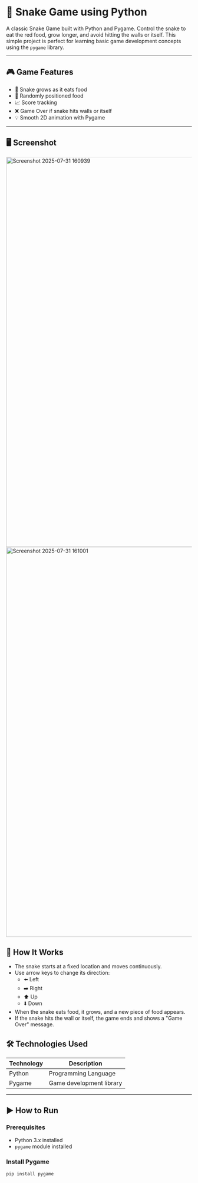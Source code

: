 
# 🐍 Snake Game using Python 

A classic Snake Game built with Python and Pygame. Control the snake to eat the red food, grow longer, and avoid hitting the walls or itself. This simple project is perfect for learning basic game development concepts using the `pygame` library.

---

## 🎮 Game Features

- 🐍 Snake grows as it eats food
- 🍎 Randomly positioned food
- 📈 Score tracking
- ❌ Game Over if snake hits walls or itself
- 💡 Smooth 2D animation with Pygame

---

## 🖥️ Screenshot

<img width="1792" height="1055" alt="Screenshot 2025-07-31 160939" src="https://github.com/user-attachments/assets/6f14de1e-6c61-489b-a968-8e92cd6eca33" />
<img width="1792" height="1055" alt="Screenshot 2025-07-31 161001" src="https://github.com/user-attachments/assets/a473b81a-c590-4e23-a42c-94d63f842654" />



## 🧱 How It Works

- The snake starts at a fixed location and moves continuously.
- Use arrow keys to change its direction:
  - ⬅️ Left
  - ➡️ Right
  - ⬆️ Up
  - ⬇️ Down
- When the snake eats food, it grows, and a new piece of food appears.
- If the snake hits the wall or itself, the game ends and shows a "Game Over" message.


## 🛠️ Technologies Used

| Technology | Description              |
|------------|--------------------------|
| Python     | Programming Language     |
| Pygame     | Game development library |

---

## ▶️ How to Run

### Prerequisites
- Python 3.x installed
- `pygame` module installed

### Install Pygame
```bash
pip install pygame


